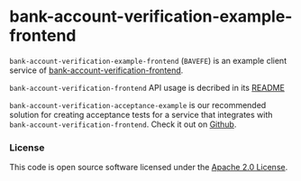 
# bank-account-verification-example-frontend

`bank-account-verification-example-frontend` (`BAVEFE`) is an example client service of [bank-account-verification-frontend](https://github.com/hmrc/bank-account-verification-frontend).

`bank-account-verification-frontend` API usage is decribed in its [README](https://github.com/hmrc/bank-account-verification-frontend)

`bank-account-verification-acceptance-example` is our recommended solution for creating acceptance tests for a service that integrates with `bank-account-verification-frontend`.  Check it out on [Github](https://github.com/hmrc/bank-account-verification-acceptance-example).

### License

This code is open source software licensed under the [Apache 2.0 License]("http://www.apache.org/licenses/LICENSE-2.0.html").
